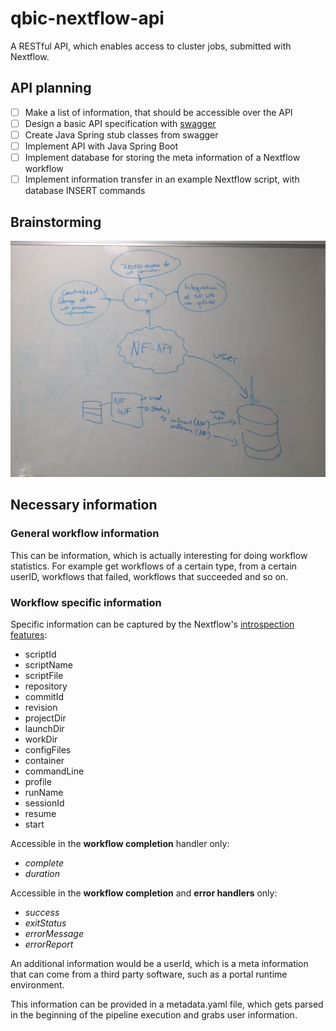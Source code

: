 # qbic-nextflow-api
A RESTful API, which enables access to cluster jobs, submitted with Nextflow.

## API planning

- [ ] Make a list of information, that should be accessible over the API
- [ ] Design a basic API specification with [swagger](https://swagger.io/)
- [ ] Create Java Spring stub classes from swagger
- [ ] Implement API with Java Spring Boot
- [ ] Implement database for storing the meta information of a Nextflow workflow
- [ ] Implement information transfer in an example Nextflow script, with database INSERT commands 

## Brainstorming

![brainstorming](./figs/brainstorming_nfapi.jpeg)

## Necessary information

### General workflow information
This can be information, which is actually interesting for doing workflow statistics. For example get workflows of a certain type, from a certain userID, workflows that failed, workflows that succeeded and so on.

### Workflow specific information
Specific information can be captured by the Nextflow's [introspection features](https://www.nextflow.io/docs/latest/metadata.html):

* scriptId
* scriptName
* scriptFile
* repository
* commitId
* revision
* projectDir
* launchDir
* workDir
* configFiles
* container
* commandLine
* profile
* runName
* sessionId
* resume
* start

Accessible in the **workflow completion** handler only:
* _complete_
* _duration_

Accessible in the **workflow completion** and **error handlers** only:
* _success_
* _exitStatus_
* _errorMessage_
* _errorReport_

An additional information would be a userId, which is a meta information that can come from a third party software, such as a portal runtime environment.

This information can be provided in a metadata.yaml file, which gets parsed in the beginning of the pipeline execution and grabs user information.

